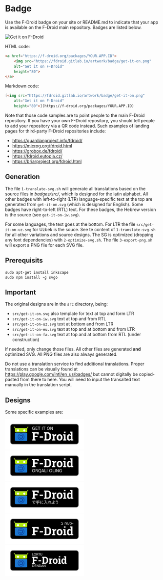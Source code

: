 # Badge

Use the F-Droid badge on your site or README.md to indicate that your app is
available on the F-Droid main repository. Badges are listed below.

<img src="https://fdroid.gitlab.io/artwork/badge/get-it-on.png"
    alt="Get it on F-Droid"
    height="80">

HTML code:

```html
<a href="https://f-droid.org/packages/YOUR.APP.ID">
    <img src="https://fdroid.gitlab.io/artwork/badge/get-it-on.png"
    alt="Get it on F-Droid"
    height="80">
</a>
```

Markdown code:

```markdown
[<img src="https://fdroid.gitlab.io/artwork/badge/get-it-on.png"
    alt="Get it on F-Droid"
    height="80">](https://f-droid.org/packages/YOUR.APP.ID)
```

Note that those code samples are to point people to the main F-Droid repository.
If you have your own F-Droid repository, you should tell people to
add your repository via a QR code instead. Such examples of landing pages for
third-party F-Droid repositories include:

* https://guardianproject.info/fdroid/
* https://microg.org/fdroid.html
* https://grobox.de/fdroid/
* https://fdroid.eutopia.cz/
* https://briarproject.org/fdroid.html

Generation
----------

The file `1-translate-svg.sh` will generate all translations based on the
source files in _badges/src/_, which is designed for the latin alphabet.
All other badges with left-to-right (LTR)
language-specific text at the top are generated from `get-it-on.svg`
(which is designed for English). Some badges have right-to-left (RTL) text.
For these badges, the Hebrew version is the source (see
`get-it-on-iw.svg`).

For some languages, the text goes at the bottom. For LTR the file
`src/get-it-on-uz.svg` for Uzbek is the souce. See te content of `1-translate-svg.sh`
for all other variations and source designs. The SG is optimized (dropping any
font dependencies) with `2-optimize-svg.sh`. The file `3-export-png.sh` will
export a PNG file for each SVG file.

Prerequisits
------------

    sudo apt-get install inkscape
    sudo npm install -g svgo

Important
---------

The original designs are in the `src` directory, being:
* `src/get-it-on.svg` also template for text at top and form LTR
* `src/get-it-on-iw.svg` text at top and from RTL
* `src/get-it-on-uz.svg` text at bottom and from LTR
* `src/get-it-on-eu.svg` text at top and at bottom and from LTR
* `src/get-it-on-fa.svg` text at top and at bottom from RTL (under construction)

If needed, only change those files. All other files are generated **and**
optimized SVG. All PNG files are also always generated.

Do not use a translation service to find additional translations. Proper
translations can be visually found at https://play.google.com/intl/en_us/badges/
but cannot digitally be copied-pasted from there to here. You will need to
input the transalted text manually in the translation script.

Designs
-------

Some specific examples are:

<img src="get-it-on.png" height="100">
<img src="get-it-on-uz.png" height="100">
<img src="get-it-on-jp.png" height="100">
<img src="get-it-on-iw.png" height="100">
<img src="get-it-on-eu.png" height="100">
